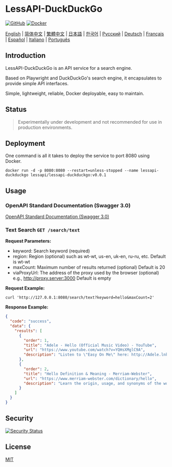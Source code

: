 # LessAPI-DuckDuckGo

[![GitHub](https://img.shields.io/github/license/lessapi-dev/lessapi-duckduckgo?style=for-the-badge)](https://github.com/lessapi-dev/lessapi-duckduckgo)
[![Docker](https://img.shields.io/docker/pulls/lessapi/lessapi-duckduckgo?style=for-the-badge)](https://hub.docker.com/r/lessapi-dev/lessapi-duckduckgo)

[English](./README.md) |
[简体中文](./docs/zhs/README.md) |
[繁體中文](./docs/zht/README.md) |
[日本語](./docs/ja/README.md) |
[한국어](./docs/ko/README.md) |
[Русский](./docs/ru/README.md) |
[Deutsch](./docs/de/README.md) |
[Français](./docs/fr/README.md) |
[Español](./docs/es/README.md) |
[Italiano](./docs/it/README.md) |
[Português](./docs/pt/README.md)

## Introduction

LessAPI-DuckDuckGo is an API service for a search engine.

Based on Playwright and DuckDuckGo's search engine, it encapsulates to provide simple API interfaces.

Simple, lightweight, reliable, Docker deployable, easy to maintain.

## Status

> Experimentally under development and not recommended for use in production environments.

## Deployment

One command is all it takes to deploy the service to port 8080 using Docker.

```shell
docker run -d -p 8080:8080 --restart=unless-stopped --name lessapi-duckduckgo lessapi/lessapi-duckduckgo:v0.0.1
```

## Usage

### OpenAPI Standard Documentation (Swagger 3.0)

[OpenAPI Standard Documentation (Swagger 3.0)](resource/openapi.json)

### Text Search `GET /search/text`

**Request Parameters:**

- keyword: Search keyword (required)
- region: Region (optional) such as wt-wt, us-en, uk-en, ru-ru, etc. Default is wt-wt
- maxCount: Maximum number of results returned (optional) Default is 20
- viaProxyUrl: The address of the proxy used by the browser (optional) e.g., http://proxy.server:3000 Default is empty

**Request Example:**

```shell
curl 'http://127.0.0.1:8080/search/text?keyword=hello&maxCount=2'
```

**Response Example:**

```json
{
  "code": "success",
  "data": {
    "results": [
      {
        "order": 1,
        "title": "Adele - Hello (Official Music Video) - YouTube",
        "url": "https://www.youtube.com/watch?v=YQHsXMglC9A",
        "description": "Listen to \"Easy On Me\" here: http://Adele.lnk.to/EOMPre-order Adele's new album \"30\" before its release on November 19: https://www.adele.comShop the \"Adele..."
      },
      {
        "order": 2,
        "title": "Hello Definition & Meaning - Merriam-Webster",
        "url": "https://www.merriam-webster.com/dictionary/hello",
        "description": "Learn the origin, usage, and synonyms of the word hello, an expression or gesture of greeting. See examples of hello in sentences and related words from the dictionary."
      }
    ]
  }
}
```

## Security

[![Security Status](https://www.murphysec.com/platform3/v31/badge/1779906127272730624.svg)](https://www.murphysec.com/console/report/1778449242088529920/1779906127272730624)

## License

[MIT](./LICENSE)
